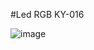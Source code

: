 #Led RGB KY-016


![image](https://user-images.githubusercontent.com/106613946/224565200-b492f499-ac36-4dbc-b8b2-0629f7c9f648.png)
